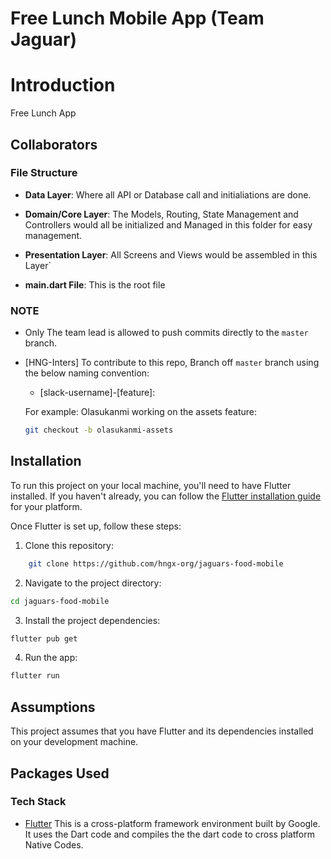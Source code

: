 # Free Lunch Mobile App (Team Jaguar)

# Introduction

Free Lunch App


## Collaborators

### File Structure

- **Data Layer**:  Where all API or Database call and initialiations are done. 

- **Domain/Core Layer**: The Models, Routing, State Management and Controllers would all be initialized and Managed in this folder for easy management. 

- **Presentation Layer**: All Screens and Views would be assembled in this Layer`

- **main.dart File**: This is the root file
### NOTE
- Only The team lead is allowed to push commits directly to the `master` branch.

- [HNG-Inters] To contribute to this repo, Branch off  `master` branch using the below naming convention:

    * [slack-username]-[feature]: 
    
    For example:
    Olasukanmi working on the assets feature:


    ```bash
    git checkout -b olasukanmi-assets
    ```
## Installation
To run this project on your local machine, you'll need to have Flutter installed. If you haven't already, you can follow the [Flutter installation guide](https://flutter.dev/docs/get-started/install) for your platform.

Once Flutter is set up, follow these steps:

1. Clone this repository:

 ```bash
     git clone https://github.com/hngx-org/jaguars-food-mobile
 ```
2. Navigate to the project directory:

 ```bash
cd jaguars-food-mobile
 ```
3. Install the project dependencies:

 ```bash
flutter pub get
 ```
4. Run the app:

 ```bash
flutter run
 ```
## Assumptions
This project assumes that you have Flutter and its dependencies installed on your development machine.

## Packages Used



### Tech Stack

- [Flutter](https://nodejs.org/) This is a cross-platform framework environment built by Google. It uses the Dart code and compiles the the dart code to cross platform Native Codes.
